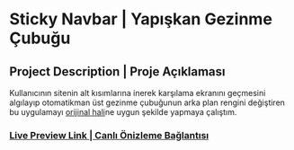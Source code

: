 # Sticky Navbar | Yapışkan Gezinme Çubuğu

## Project Description | Proje Açıklaması

Kullanıcının sitenin alt kısımlarına inerek karşılama ekranını geçmesini algılayıp otomatikman üst gezinme çubuğunun arka plan rengini değiştiren bu uygulamayı [orijinal hali](https://www.100jsprojects.com/project/sticky-navbar)ne uygun şekilde yapmaya çalıştım.

### [Live Preview Link | Canlı Önizleme Bağlantısı](https://htmlpreview.github.io/?https://github.com/selimbiber/PureJavaScriptProjects/blob/main/StickyNavbar/index.html)